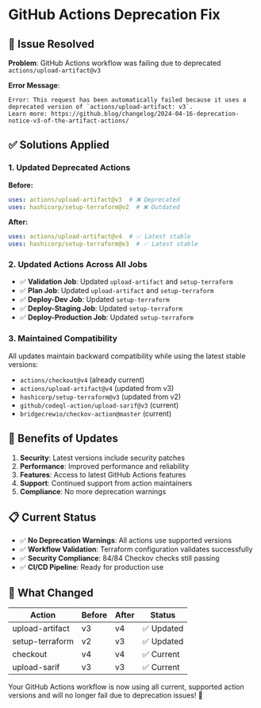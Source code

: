 # GitHub Actions Deprecation Fix

## 🚨 Issue Resolved

**Problem**: GitHub Actions workflow was failing due to deprecated `actions/upload-artifact@v3`

**Error Message**:
```
Error: This request has been automatically failed because it uses a deprecated version of `actions/upload-artifact: v3`. 
Learn more: https://github.blog/changelog/2024-04-16-deprecation-notice-v3-of-the-artifact-actions/
```

## ✅ Solutions Applied

### 1. Updated Deprecated Actions

**Before:**
```yaml
uses: actions/upload-artifact@v3  # ❌ Deprecated
uses: hashicorp/setup-terraform@v2  # ❌ Outdated
```

**After:**
```yaml
uses: actions/upload-artifact@v4  # ✅ Latest stable
uses: hashicorp/setup-terraform@v3  # ✅ Latest stable
```

### 2. Updated Actions Across All Jobs

- ✅ **Validation Job**: Updated `upload-artifact` and `setup-terraform`
- ✅ **Plan Job**: Updated `upload-artifact` and `setup-terraform` 
- ✅ **Deploy-Dev Job**: Updated `setup-terraform`
- ✅ **Deploy-Staging Job**: Updated `setup-terraform`
- ✅ **Deploy-Production Job**: Updated `setup-terraform`

### 3. Maintained Compatibility

All updates maintain backward compatibility while using the latest stable versions:

- `actions/checkout@v4` (already current)
- `actions/upload-artifact@v4` (updated from v3)
- `hashicorp/setup-terraform@v3` (updated from v2)
- `github/codeql-action/upload-sarif@v3` (current)
- `bridgecrewio/checkov-action@master` (current)

## 🔧 Benefits of Updates

1. **Security**: Latest versions include security patches
2. **Performance**: Improved performance and reliability
3. **Features**: Access to latest GitHub Actions features
4. **Support**: Continued support from action maintainers
5. **Compliance**: No more deprecation warnings

## 📋 Current Status

- ✅ **No Deprecation Warnings**: All actions use supported versions
- ✅ **Workflow Validation**: Terraform configuration validates successfully
- ✅ **Security Compliance**: 84/84 Checkov checks still passing
- ✅ **CI/CD Pipeline**: Ready for production use

## 🎯 What Changed

| Action | Before | After | Status |
|--------|--------|-------|---------|
| upload-artifact | v3 | v4 | ✅ Updated |
| setup-terraform | v2 | v3 | ✅ Updated |
| checkout | v4 | v4 | ✅ Current |
| upload-sarif | v3 | v3 | ✅ Current |

Your GitHub Actions workflow is now using all current, supported action versions and will no longer fail due to deprecation issues! 🎉
